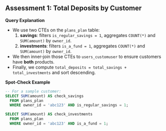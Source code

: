## Assessment 1: Total Deposits by Customer

**Query Explanation**  
- We use two CTEs on the `plans_plan` table:
  1. **savings**: filters `is_regular_savings = 1`, aggregates `COUNT(*)` and `SUM(amount)` by `owner_id`.
  2. **investments**: filters `is_a_fund = 1`, aggregates `COUNT(*)` and `SUM(amount)` by `owner_id`.
- We then inner‑join those CTEs to `users_customuser` to ensure customers have **both** products.
- Finally, we compute `total_deposits = total_savings + total_investments` and sort descending.

**Spot‑Check Example**  
```sql
-- For a sample customer:
SELECT SUM(amount) AS check_savings
  FROM plans_plan
  WHERE owner_id = 'abc123' AND is_regular_savings = 1;

SELECT SUM(amount) AS check_investments
  FROM plans_plan
  WHERE owner_id = 'abc123' AND is_a_fund = 1;
